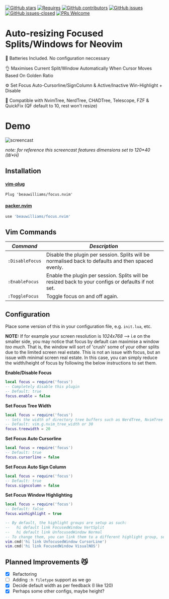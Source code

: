 [![GitHub stars](https://img.shields.io/github/stars/beauwilliams/focus.nvim.svg?style=social&label=Star&maxAge=2592000)](https://GitHub.com/beauwilliams/focus.nvim/stargazers/)
[![Requires](https://img.shields.io/badge/requires-nvim%200.5%2B-9cf?logo=neovim)](https://neovim.io//)
[![GitHub contributors](https://img.shields.io/github/contributors/beauwilliams/focus.nvim.svg)](https://GitHub.com/beauwilliams/focus.nvim/graphs/contributors/)
[![GitHub issues](https://img.shields.io/github/issues/beauwilliams/focus.nvim.svg)](https://GitHub.com/beauwilliams/focus.nvim/issues/)
[![GitHub issues-closed](https://img.shields.io/github/issues-closed/beauwilliams/focus.nvim.svg)](https://GitHub.com/beauwilliams/focus.nvim/issues?q=is%3Aissue+is%3Aclosed)
[![PRs Welcome](https://img.shields.io/badge/PRs-welcome-brightgreen.svg)](http://makeapullrequest.com)



# Auto-resizing Focused Splits/Windows for Neovim

🔋 Batteries Included. No configuration neccessary

👌 Maximises Current Split/Window Automatically When Cursor Moves Based On Golden Ratio

⚙️  Set Focus Auto-Cursorline/SignColumn & Active/Inactive Win-Highlight + Disable

🙌 Compatible with NvimTree, NerdTree, CHADTree, Telescope, FZF & QuickFix (QF default to 10, rest won't resize)

# Demo

![screencast](https://i.ibb.co/0tsKww4/focusop.gif)

*note: for reference this screencast features dimensions set to 120\*40 (W\*H)*

## Installation
#### [vim-plug](https://github.com/junegunn/vim-plug)
```vim
Plug 'beauwilliams/focus.nvim'
```
#### [packer.nvim](https://github.com/wbthomason/packer.nvim)
```lua
use 'beauwilliams/focus.nvim'
```

## Vim Commands

| _Command_      | _Description_ |
| -------------- | ------------- |
| `:DisableFocus` |  Disable the plugin per session. Splits will be normalised back to defaults and then spaced evenly. |
| `:EnableFocus` |  Enable the plugin per session. Splits will be resized back to your configs or defaults if not set. |
| `:ToggleFocus` |  Toggle focus on and off again. |

## Configuration

Place some version of this in your configuration file, e.g. `init.lua`, etc.

**NOTE:** If for example your screen resolution is *1024x768* --> i.e on the smaller side, you may notice that focus by default can maximise a window *too much*. That is, the window will sort of 'crush' some of your other splits due to the limited screen real estate. This is not an issue with focus, but an issue with minimal screen real estate. In this case, you can simply reduce the width/height of focus by following the below instructions to set them.


**Enable/Disable Focus**
```lua
local focus = require('focus')
-- Completely disable this plugin
-- Default: true
focus.enable = false
```

**Set Focus Tree Width**
```lua
local focus = require('focus')
-- Sets the width of directory tree buffers such as NerdTree, NvimTree and CHADTree
-- Default: vim.g.nvim_tree_width or 30
focus.treewidth = 20
```

**Set Focus Auto Cursorline**
```lua
local focus = require('focus')
-- Default: true
focus.cursorline = false
```

**Set Focus Auto Sign Column**
```lua
local focus = require('focus')
-- Default: true
focus.signcolumn = false
```

**Set Focus Window Highlighting**
```lua
local focus = require('focus')
-- Default: false
focus.winhighlight = true

-- By default, the highlight groups are setup as such:
--   hi default link FocusedWindow VertSplit
--   hi default link UnfocusedWindow Normal
-- To change them, you can link them to a different highlight group, see `:h hi-default` for more info.
vim.cmd('hi link UnfocusedWindow CursorLine')
vim.cmd('hi link FocusedWindow VisualNOS')
```


## Planned Improvements 😼

- [x] Refactoring
- [ ] Adding `:h filetype` support as we go
- [x] Decide default width as per feedback (I like 120)
- [x] Perhaps some other configs, maybe height?
